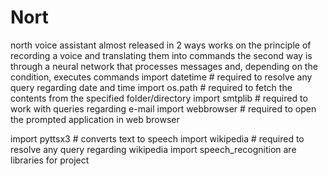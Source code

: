 # Nort
north voice assistant
 almost released in 2 ways
works on the principle of recording a voice and translating them into commands
the second way is through a neural network that processes messages and, depending on the condition, executes commands
import datetime  # required to resolve any query regarding date and time
import os.path  # required to fetch the contents from the specified folder/directory
import smtplib  # required to work with queries regarding e-mail
import webbrowser  # required to open the prompted application in web browser

import pyttsx3  # converts text to speech
import wikipedia  # required to resolve any query regarding wikipedia
import speech_recognition are
libraries for project 
